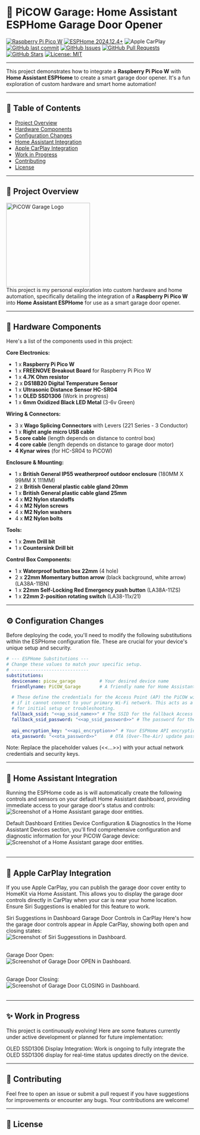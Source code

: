 # 🏡 PiCOW Garage: Home Assistant ESPHome Garage Door Opener

[![Raspberry Pi Pico W](https://img.shields.io/badge/Raspberry%20Pi-Pico%20W-red?logo=raspberry-pi&logoColor=white)](https://www.raspberrypi.com/products/raspberry-pi-pico/)
[![ESPHome 2024.12.4+](https://img.shields.io/badge/ESPHome-2024.12.4+-2097e3?logo=esphome&logoColor=white)](https://esphome.io/)
![Apple CarPlay](https://img.shields.io/badge/Apple-CarPlay-silver?logo=apple&logoColor=white)
[![GitHub last commit](https://img.shields.io/github/last-commit/thenextbutton/PiCOW-Garage)](https://github.com/thenextbutton/PiCOW-Garage/commits/main)
[![GitHub Issues](https://img.shields.io/github/issues/thenextbutton/PiCOW-Garage)](https://github.com/thenextbutton/PiCOW-Garage/issues)
[![GitHub Pull Requests](https://img.shields.io/github/issues-pr/thenextbutton/PiCOW-Garage)](https://github.com/thenextbutton/PiCOW-Garage/pulls)
[![GitHub Stars](https://img.shields.io/github/stars/thenextbutton/PiCOW-Garage?style=social)](https://github.com/thenextbutton/PiCOW-Garage/stargazers)
[![License: MIT](https://img.shields.io/badge/License-MIT-yellow.svg)](https://github.com/thenextbutton/PiCOW-Garage/blob/main/LICENSE)

---
This project demonstrates how to integrate a **Raspberry Pi Pico W** with **Home Assistant ESPHome** to create a smart garage door opener. It's a fun exploration of custom hardware and smart home automation! 

---

## 📖 Table of Contents

* [Project Overview](#-project-overview)
* [Hardware Components](#-hardware-components)
* [Configuration Changes](-#configuration-changes)
* [Home Assistant Integration](#-home-assistant-integration)
* [Apple CarPlay Integration](#-apple-carplay-integration)
* [Work in Progress](#-work-in-progress)
* [Contributing](#-contributing)
* [License](#-license)

---

## 🔭 Project Overview

<img src="https://github.com/thenextbutton/PiCOW-Garage/assets/64163980/6de8b010-c67c-4f27-8822-ed3e0d929126" alt="PiCOW Garage Logo" width="225" height="225"><br>
This project is my personal exploration into custom hardware and home automation, specifically detailing the integration of a **Raspberry Pi Pico W** into **Home Assistant ESPHome** for use as a smart garage door opener.


---

## 🛒 Hardware Components

Here's a list of the components used in this project:

**Core Electronics:**
* 1 x **Raspberry Pi Pico W** 
* 1 x **FREENOVE Breakout Board** for Raspberry Pi Pico W
* 1 x **4.7K Ohm resistor**
* 2 x **DS18B20 Digital Temperature Sensor** 
* 1 x **Ultrasonic Distance Sensor HC-SR04** 
* 1 x **OLED SSD1306** (Work in progress) 
* 1 x **6mm Oxidized Black LED Metal** (3-6v Green) 

**Wiring & Connectors:**
* 3 x **Wago Splicing Connectors** with Levers (221 Series - 3 Conductor)
* 1 x **Right angle micro USB cable**
* **5 core cable** (length depends on distance to control box)
* **4 core cable** (length depends on distance to garage door motor)
* **4 Kynar wires** (for HC-SR04 to PiCOW)

**Enclosure & Mounting:**
* 1 x **British General IP55 weatherproof outdoor enclosure** (180MM X 99MM X 111MM) 
* 2 x **British General plastic cable gland 20mm**
* 1 x **British General plastic cable gland 25mm**
* 4 x **M2 Nylon standoffs**
* 4 x **M2 Nylon screws**
* 4 x **M2 Nylon washers**
* 4 x **M2 Nylon bolts**

**Tools:**
* 1 x **2mm Drill bit** 
* 1 x **Countersink Drill bit**

**Control Box Components:**
* 1 x **Waterproof button box 22mm** (4 hole)
* 2 x **22mm Momentary button arrow** (black background, white arrow) (LA38A-11BN) 
* 1 x **22mm Self-Locking Red Emergency push button** (LA38A-11ZS) 
* 1 x **22mm 2-position rotating switch** (LA38-11x/21) 

---

## ⚙️ Configuration Changes

Before deploying the code, you'll need to modify the following substitutions within the ESPHome configuration file. These are crucial for your device's unique setup and security.

```yaml
# --- ESPHome Substitutions ---
# Change these values to match your specific setup.
# -----------------------------
substitutions:
  devicename: picow_garage         # Your desired device name
  friendlyname: PiCOW_Garage       # A friendly name for Home Assistant

  # These define the credentials for the Access Point (AP) the PiCOW will create
  # if it cannot connect to your primary Wi-Fi network. This acts as a fallback
  # for initial setup or troubleshooting.
  fallback_ssid: "<<ap_ssid_name>>" # The SSID for the fallback Access Point
  fallback_ssid_password: "<<ap_ssid_password>>" # The password for the fallback Access Point
  
  api_encryption_key: "<<api_encryption>>" # Your ESPHome API encryption key
  ota_password: "<<ota_password>>"     # OTA (Over-The-Air) update password
```

 Note: Replace the placeholder values (<<...>>) with your actual network credentials and security keys.

---

## 🏡 Home Assistant Integration
Running the ESPHome code as is will automatically create the following controls and sensors on your default Home Assistant dashboard, providing immediate access to your garage door's status and controls:<br>
![Screenshot of a Home Assistant garage door entities.](https://github.com/thenextbutton/PiCOW-Garage/blob/main/_readme_images/home_assistant_garage_area_overview.png?raw=true)

Default Dashboard Entities
Device Configuration & Diagnostics
In the Home Assistant Devices section, you'll find comprehensive configuration and diagnostic information for your PiCOW Garage device:<br>
![Screenshot of a Home Assistant garage door entities.](https://github.com/thenextbutton/PiCOW-Garage/blob/main/_readme_images/home_assistant_garage_config_diagnostic.png?raw=true)<br><br>

---

## 🚗 Apple CarPlay Integration
If you use Apple CarPlay, you can publish the garage door cover entity to HomeKit via Home Assistant. This allows you to display the garage door controls directly in CarPlay when your car is near your home location. Ensure Siri Suggestions is enabled for this feature to work.

Siri Suggestions in Dashboard
Garage Door Controls in CarPlay
Here's how the garage door controls appear in Apple CarPlay, showing both open and closing states:<br>
![Screenshot of Siri Suggesstions in Dashboard.](https://github.com/thenextbutton/PiCOW-Garage/blob/9af56f3565fba93c72edb1e208e576e03d3eb1d9/_readme_images/Siri_Suggestions_in_Dashboard.PNG?raw=true)<br><br>

Garage Door Open:<br>
![Screenshot of Garage Door OPEN in Dashboard.](https://github.com/thenextbutton/PiCOW-Garage/blob/main/_readme_images/CarPlay_Garage_Door_Open.PNG?raw=true)<br><br>

Garage Door Closing:<br>
![Screenshot of Garage Door CLOSING in Dashboard.](https://github.com/thenextbutton/PiCOW-Garage/blob/main/_readme_images/CarPlay_Garage_Door_Closing.PNG?raw=true)<br><br>

---

## ✨ Work in Progress
This project is continuously evolving! Here are some features currently under active development or planned for future implementation:

OLED SSD1306 Display Integration: Work is ongoing to fully integrate the OLED SSD1306 display for real-time status updates directly on the device.

---

## 🤝 Contributing
Feel free to open an issue or submit a pull request if you have suggestions for improvements or encounter any bugs. Your contributions are welcome!

---

## 📄 License
